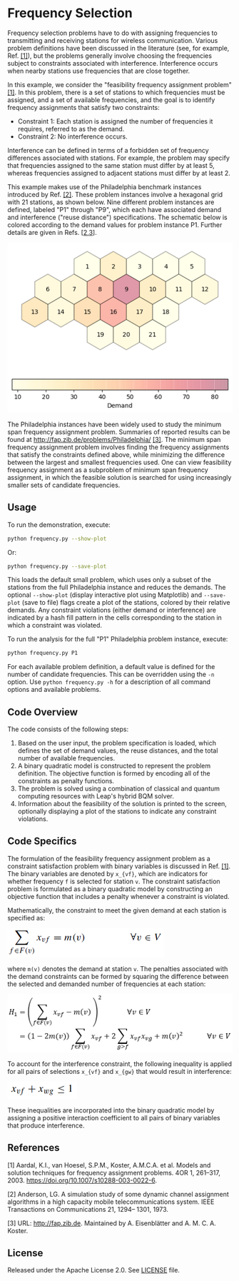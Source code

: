 # Frequency Selection

Frequency selection problems have to do with assigning frequencies to
transmitting and receiving stations for wireless communication.  Various problem
definitions have been discussed in the literature (see, for example,
Ref. [[1]](#1)), but the problems generally involve choosing the frequencies
subject to constraints associated with interference.  Interference occurs when
nearby stations use frequencies that are close together.

In this example, we consider the "feasibility frequency assignment problem"
[[1]](#1).  In this problem, there is a set of stations to which frequencies
must be assigned, and a set of available frequencies, and the goal is to
identify frequency assignments that satisfy two constraints:

- Constraint 1: Each station is assigned the number of frequencies it requires,
  referred to as the demand.
- Constraint 2: No interference occurs.

Interference can be defined in terms of a forbidden set of frequency differences
associated with stations.  For example, the problem may specify that frequencies
assigned to the same station must differ by at least 5, whereas frequencies
assigned to adjacent stations must differ by at least 2.

This example makes use of the Philadelphia benchmark instances introduced by
Ref. [[2]](#2).  These problem instances involve a hexagonal grid with 21
stations, as shown below.  Nine different problem instances are defined, labeled
"P1" through "P9", which each have associated demand and interference ("reuse
distance") specifications.  The schematic below is colored according to the
demand values for problem instance P1.  Further details are given in Refs.
[[2](#2),[3](#3)].

![Philadelphia instance](_static/Philadelphia.png)

The Philadelphia instances have been widely used to study the minimum span
frequency assignment problem.  Summaries of reported results can be found at
http://fap.zib.de/problems/Philadelphia/ [[3]](#3).  The minimum span frequency
assignment problem involves finding the frequency assignments that satisfy the
constraints defined above, while minimizing the difference between the largest
and smallest frequencies used.  One can view feasibility frequency assignment as
a subproblem of minimum span frequency assignment, in which the feasible
solution is searched for using increasingly smaller sets of candidate
frequencies.


## Usage

To run the demonstration, execute:

```bash
python frequency.py --show-plot
```

Or:

```bash
python frequency.py --save-plot
```

This loads the default small problem, which uses only a subset of the stations
from the full Philadelphia instance and reduces the demands.  The optional
`--show-plot` (display interactive plot using Matplotlib) and `--save-plot`
(save to file) flags create a plot of the stations, colored by their relative
demands.  Any constraint violations (either demand or interference) are
indicated by a hash fill pattern in the cells corresponding to the station in
which a constraint was violated.

To run the analysis for the full "P1" Philadelphia problem instance, execute:

```bash
python frequency.py P1
```

For each available problem definition, a default value is defined for the number
of candidate frequencies.  This can be overridden using the `-n` option.  Use
`python frequency.py -h` for a description of all command options and available
problems.


## Code Overview

The code consists of the following steps:

1. Based on the user input, the problem specification is loaded, which defines
   the set of demand values, the reuse distances, and the total number of
   available frequencies.
2. A binary quadratic model is constructed to represent the problem definition.
   The objective function is formed by encoding all of the constraints as
   penalty functions.
3. The problem is solved using a combination of classical and quantum computing
   resources with Leap's hybrid BQM solver.
4. Information about the feasibility of the solution is printed to the screen,
   optionally displaying a plot of the stations to indicate any constraint
   violations.


## Code Specifics

The formulation of the feasibility frequency assignment problem as a constraint
satisfaction problem with binary variables is discussed in Ref. [[1]](#1).  The
binary variables are denoted by `x_{vf}`, which are indicators for whether
frequency `f` is selected for station `v`.  The constraint satisfaction problem
is formulated as a binary quadratic model by constructing an objective function
that includes a penalty whenever a constraint is violated.

Mathematically, the constraint to meet the given demand at each station is
specified as:

![Eq1](_static/Eq1.png)

where `m(v)` denotes the demand at station `v`. The penalties associated with
the demand constraints can be formed by squaring the difference between the
selected and demanded number of frequencies at each station:

![H1](_static/H1.png)

To account for the interference constraint, the following inequality is applied
for all pairs of selections `x_{vf}` and `x_{gw}` that would result in
interference:

![Eq2](_static/Eq2.png)

These inequalities are incorporated into the binary quadratic model by assigning
a positive interaction coefficient to all pairs of binary variables that produce
interference.


## References

<a name="1">[1]</a> Aardal, K.I., van Hoesel, S.P.M., Koster, A.M.C.A. et al. Models and
solution techniques for frequency assignment problems. 4OR 1, 261–317,
2003. https://doi.org/10.1007/s10288-003-0022-6.

<a name="2">[2]</a> Anderson, LG. A simulation study of some dynamic channel assignment
algorithms in a high capacity mobile telecommunications system. IEEE
Transactions on Communications 21, 1294– 1301, 1973.

<a name="3">[3]</a> URL: http://fap.zib.de. Maintained by A. Eisenblätter and
A. M. C. A. Koster.


## License

Released under the Apache License 2.0. See [LICENSE](LICENSE) file.
